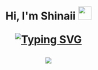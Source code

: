 
<h1 align="center">
Hi, I'm Shinaii 
<img src="https://media.giphy.com/media/hvRJCLFzcasrR4ia7z/giphy.gif" width="35">

[![Typing SVG](https://readme-typing-svg.herokuapp.com?font=Fira+Code&pause=1000&color=4E0BB8&center=true&vCenter=true&random=false&width=435&lines=Welcome+to+my+Github!;I'm+From+Schleswig-Holstein%2C+Germany;Currently+i'm+a+retrainee+;in+application+development)](https://git.io/typing-svg)
<h2 align="center">
<a href="https://shinaii.xyz/">
    <img src="https://komarev.com/ghpvc/?username=Shinaii&color=blueviolet&style=for-the-badge&abbreviated=true">
</a>
